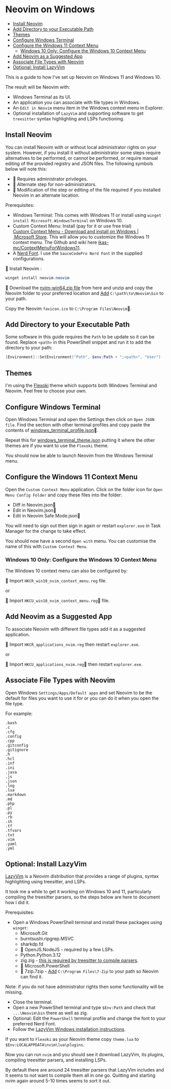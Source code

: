 # Neovim on Windows

<!-- toc -->

- [Install Neovim](#install-neovim)
- [Add Directory to your Executable Path](#add-directory-to-your-executable-path)
- [Themes](#themes)
- [Configure Windows Terminal](#configure-windows-terminal)
- [Configure the Windows 11 Context Menu](#configure-the-windows-11-context-menu)
  - [Windows 10 Only: Configure the Windows 10 Context Menu](#windows-10-only-configure-the-windows-10-context-menu)
- [Add Neovim as a Suggested App](#add-neovim-as-a-suggested-app)
- [Associate File Types with Neovim](#associate-file-types-with-neovim)
- [Optional: Install LazyVim](#optional-install-lazyvim)

<!-- tocstop -->

This is a guide to how I've set up Neovim on Windows 11 and Windows 10.

The result will be Neovim with:

- Windows Terminal as its UI.
- An application you can associate with file types in Windows.
- An `Edit in Neovim` menu item in the Windows context menu in Explorer.
- Optional installation of `LazyVim` and supporting software to get `treesitter`
  syntax highlighting and LSPs functioning.

## Install Neovim

You can install Neovim with or without local administrator rights on your
system.
However, if you install it without administrator some steps require alternatives
to be performed, or cannot be performed, or require manual editing of the
provided registry and JSON files.
The following symbols below will note this:

- 🔐 Requires administrator privileges.
- 🧑 Alternate step for non-administrators.
- 📝 Modification of the step or editing of the file required if you installed
  Neovim in an alternate location.

Prerequisites:

- Windows Terminal:
  This comes with Windows 11 or install using `winget install
  Microsoft.WindowsTerminal` on Windows 10.
- Custom Context Menu:
  Install (pay for it or use free trial)
  [Custom Context Menu - Download and install on Windows | Microsoft Store](https://apps.microsoft.com/detail/9pc7bzz28g0x?hl=en-us&gl=AU).
  This will allow you to customize the Windows 11 context menu.
  The Github and wiki here
  [ikas-mc/ContextMenuForWindows11](https://github.com/ikas-mc/ContextMenuForWindows11).
- A [Nerd Font](https://www.nerdfonts.com/).
  I use the `SauceCodePro Nerd Font` in the supplied configurations.

🔐 Install Neovim :

```PowerShell
winget install neovim.neovim
```

🧑 Download the
[nvim-win64.zip file](https://github.com/neovim/neovim/releases) from here and
unzip and copy the Neovim folder to your preferred location and
[Add](#add-directory-to-your-executable-path) `C:\path\to\Neovim\bin` to your
path.

Copy the Neovim `favicon.ico` to `C:\Program Files\Neovim`📝.

## Add Directory to your Executable Path

Some software in this guide requires the `Path` to be update so it can be found.
Replace `<path>` in this PowerShell snippet and run it to add the directory to
your path:

```powershell
[Environment]::SetEnvironment("Path", $env:Path + ";<path>", "User")
```

## Themes

I'm using the [Flexoki](https://github.com/kepano/flexoki) theme which supports
both Windows Terminal and Neovim.
Feel free to choose your own.

## Configure Windows Terminal

Open Windows Terminal and open the Settings then click on `Open JSON file`.
Find the section with other terminal profiles and copy paste the contents of
[windows_terminal_profile.json](windows_terminal_profile.json)📝.

Repeat this for [windows_terminal_theme.json](windows_terminal_theme.json)
putting it where the other themes are if you want to use the `Flexoki` theme.

You should now be able to launch Neovim from the Windows Terminal menu.

## Configure the Windows 11 Context Menu

Open the `Custom Context Menu` application.
Click on the folder icon for `Open Menu Config Folder` and copy these files into
the folder:

- Diff in Neovim.json📝
- Edit in Neovim.json📝
- Edit in Neovim Safe Mode.json📝

You will need to sign out then sign in again or restart `explorer.exe` in Task
Manager for the change to take effect.

You should now have a second `Open with` menu.
You can customise the name of this with `Custom Context Menu`.

### Windows 10 Only: Configure the Windows 10 Context Menu

The Windows 10 context menu can also be configured by:

🔐 Import `HKCR_win10_nvim_context_menu.reg` file.

or

🧑 Import `HKCU_win10_nvim_context_menu.reg`📝 file.

## Add Neovim as a Suggested App

To associate Neovim with different file types add it as a suggested application.

🔐 Import `HKCR_applications_nvim.reg` then restart `explorer.exe`.

or

🧑 Import `HKCU_applications_nvim.reg`📝 then restart `explorer.exe`.

## Associate File Types with Neovim

Open Windows `Settings/Apps/Default apps` and set Neovim to be the default for
files you want to use it for or you can do it when you open the file type.

For example:

```text
.bash
.c
.cfg
.config
.cpp
.gitconfig
.gitignore
.h
.hcl
.inf
.ini
.java
.js
.json
.log
.lua
.markdown
.md
.php
.pl
.py
.rb
.sh
.tf
.tfvars
.txt
.vim
.yaml
.yml
```

## Optional: Install LazyVim

[LazyVim](https://www.lazyvim.org/) is a Neovim distribution that provides a
range of plugins, syntax highlighting using treesitter, and LSPs.

It took me a while to get it working on Windows 10 and 11, particularly
compiling the treesitter parsers, so the steps below are here to document how I
did it.

Prerequisites:

- Open a Windows PowerShell terminal and install these packages using `winget`:
  - Microsoft.Git
  - burntsushi.ripgrep.MSVC
  - sharkdp.fd
  - 🔐 OpenJS.NodeJS - required by a few LSPs.
  - Python.Python.3.12
  - zig.zig -
    [this is required by treesitter to compile parsers](https://github.com/nvim-treesitter/nvim-treesitter/wiki/Windows-support).
  - 🔐 Microsoft.PowerShell
  - 🔐 7zip.7zip - [Add](#add-directory-to-your-executable-path) `C:\Program
    Files\7-Zip` to your path so Neovim can find it.

Note:
if you do not have administrator rights then some functionality will be missing.

- Close the terminal.
- Open a new PowerShell terminal and type `$Env:Path` and check that
  `...\Neovim\bin` there as well as zig.
- Optional:
  Edit the `PowerShell` terminal profile and change the font to your preferred
  Nerd Font.
- Follow the
  [LazyVim Windows installation instructions](https://www.lazyvim.org/installation).

If you want to `Flexoki` as your Neovim theme copy `theme.lua` to
`$Env:LOCALAPPDATA\nvim\lua\plugins`.

Now you can run `nvim` and you should see it download LazyVim, its plugins,
compiling treesitter parsers, and installing LSPs.

By default there are around 24 treesitter parsers that LazyVim includes and it
seems to not want to compile them all in one go.
Quitting and starting nvim again around 5-10 times seems to sort it out.
